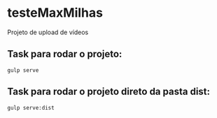 # testeMaxMilhas
Projeto de upload de vídeos
<br />
<h2>Task para rodar o projeto:</h2>
<pre><code>gulp serve</code></pre>
<h2>Task para rodar o projeto direto da pasta dist:</h2>
<pre><code>gulp serve:dist</code></pre>
